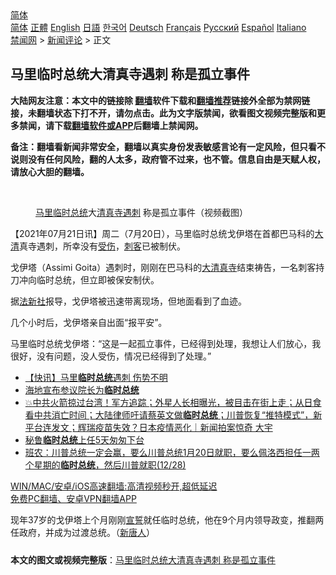  <!-- 面包屑导航 --> <div class="breadcrumb"><!-- GTranslate: https://gtranslate.io/ -->  <div class="switcher notranslate">  <div class="selected">  <a href="#" onclick="return false;"> 简体</a>  </div>  <div class="option">  <a href="https://www.bannedbook.org" onclick="doGTranslate('zh-CN|zh-CN');jQuery('div.switcher div.selected a').html(jQuery(this).html());return false;" title="简体中文" class="nturl selected"> 简体</a>  <a href="https://www.bannedbook.org/zh-tw/" onclick="doGTranslate('zh-CN|zh-TW');jQuery('div.switcher div.selected a').html(jQuery(this).html());return false;" title="繁體中文" class="nturl"> 正體</a>  <a href="https://www.bannedbook.org/en/" onclick="doGTranslate('zh-CN|en');jQuery('div.switcher div.selected a').html(jQuery(this).html());return false;" title="English" class="nturl"> English</a>  <a href="https://www.bannedbook.org/ja/" onclick="doGTranslate('zh-CN|ja');jQuery('div.switcher div.selected a').html(jQuery(this).html());return false;" title="日本語" class="nturl"> 日語</a>  <a href="https://www.bannedbook.org/ko/" onclick="doGTranslate('zh-CN|ko');jQuery('div.switcher div.selected a').html(jQuery(this).html());return false;" title="한국어" class="nturl"> 한국어</a>  <a href="https://www.bannedbook.org/de/" onclick="doGTranslate('zh-CN|de');jQuery('div.switcher div.selected a').html(jQuery(this).html());return false;" title="Deutsch" class="nturl"> Deutsch</a>  <a href="https://www.bannedbook.org/fr/" onclick="doGTranslate('zh-CN|fr');jQuery('div.switcher div.selected a').html(jQuery(this).html());return false;" title="Français" class="nturl"> Français</a>  <a href="https://www.bannedbook.org/ru/" onclick="doGTranslate('zh-CN|ru');jQuery('div.switcher div.selected a').html(jQuery(this).html());return false;" title="Русский" class="nturl"> Русский</a>  <a href="https://www.bannedbook.org/es/" onclick="doGTranslate('zh-CN|es');jQuery('div.switcher div.selected a').html(jQuery(this).html());return false;" title="Español" class="nturl"> Español</a>  <a href="https://www.bannedbook.org/it/" onclick="doGTranslate('zh-CN|it');jQuery('div.switcher div.selected a').html(jQuery(this).html());return false;" title="Italiano" class="nturl"> Italiano</a>  </div>  </div>      <div class='breadcrumb-sub'><!-- Breadcrumb NavXT 6.3.0 --> <a href="https://www.bannedbook.org/" class="home">禁闻网</a> &gt; <a href="https://www.bannedbook.org/bnews/comments/" class="category">新闻评论</a> &gt; 正文</div></div><h2>马里临时总统大清真寺遇刺 称是孤立事件</h2> <p class="notice"><b>大陆网友注意：本文中的链接除 <a href="https://github.com/bannedbook/fanqiang" >翻墙</a>软件下载和<a href="https://github.com/killgcd/justmysocks/blob/master/README.md">翻墙推荐</a>链接外全部为禁网链接，未翻墙状态下打不开，请勿点击。此为文字版禁闻，欲看图文视频完整版和更多禁闻，请下载<a href="https://github.com/bannedbook/fanqiang">翻墙软件或APP</a>后翻墙上禁闻网。</p><p>备注：翻墙看新闻非常安全，翻墙以真实身份发表敏感言论有一定风险，但只看不说则没有任何风险，翻的人太多，政府管不过来，也不管。信息自由是天赋人权，请放心大胆的翻墙。</b></p>  <div class="entry"> <br /> <figure><a href="https://i2.wp.com/upload-images-bucket-v64rleca837do.s3.eu-west-1.amazonaws.com/wp-content/uploads/2021/07/20233401/Screen-Shot-2021-07-20-at-19.32.10.png?fit=976%2C692&#038;ssl=1" data-caption="马里临时总统大清真寺遇刺  称是孤立事件（视频截图）"></a><figcaption class="wp-caption-text"><a href="https://www.bannedbook.org/bnews/tag/%e9%a9%ac%e9%87%8c/" class="st_tag internal_tag" rel="tag" title="标签 马里 下的日志">马里</a><a href="https://www.bannedbook.org/bnews/tag/%E4%B8%B4%E6%97%B6%E6%80%BB%E7%BB%9F/" class="st_tag internal_tag" rel="tag" title="标签 临时总统 下的日志">临时总统</a>大<a href="https://www.bannedbook.org/bnews/tag/%e6%b8%85%e7%9c%9f%e5%af%ba/" class="st_tag internal_tag" rel="tag" title="标签 清真寺 下的日志">清真寺</a><a href="https://www.bannedbook.org/bnews/tag/%E9%81%87%E5%88%BA/" class="st_tag internal_tag" rel="tag" title="标签 遇刺 下的日志">遇刺</a>  称是孤立事件（视频截图）</figcaption></figure> <p>【2021年07月21日讯】周二（7月20日），马里临时总统戈伊塔在首都巴马科的<a href="https://www.bannedbook.org/bnews/tag/%e5%a4%a7%e6%b8%85/" class="st_tag internal_tag" rel="tag" title="标签 大清 下的日志">大清</a>真寺遇刺，所幸没有<a href="https://www.bannedbook.org/bnews/tag/%E5%8F%97%E4%BC%A4/" class="st_tag internal_tag" rel="tag" title="标签 受伤 下的日志">受伤</a>，<a href="https://www.bannedbook.org/bnews/tag/%E5%88%BA%E5%AE%A2/" class="st_tag internal_tag" rel="tag" title="标签 刺客 下的日志">刺客</a>已被制伏。</p> <p>戈伊塔（Assimi Goita）遇刺时，刚刚在巴马科的<a href="https://www.bannedbook.org/bnews/tag/%E5%A4%A7%E6%B8%85%E7%9C%9F%E5%AF%BA/" class="st_tag internal_tag" rel="tag" title="标签 大清真寺 下的日志">大清真寺</a>结束祷告，一名刺客持刀冲向临时总统，但立即被保安制伏。</p>  <p>据<a href="https://www.bannedbook.org/bnews/tag/%e6%b3%95%e6%96%b0%e7%a4%be/" class="st_tag internal_tag" rel="tag" title="标签 法新社 下的日志">法新社</a>报导，戈伊塔被迅速带离现场，但地面看到了血迹。</p> <p>几个小时后，戈伊塔亲自出面“报平安”。</p>  <p>马里临时总统戈伊塔：“这是一起孤立事件，已经得到处理，我想让人们放心，我很好，没有问题，没人受伤，情况已经得到了处理。”</p> <ul class='op-related-articles' title='相关阅读'> <li><a href='https://www.bannedbook.org/bnews/worldnews/20210720/1590836.html' target='_blank'>【快讯】马里<b>临时总统</b>遇刺 伤势不明</a></li> <li><a href='https://www.bannedbook.org/bnews/baitai/20210710/1584232.html' target='_blank'>海地宣布参议院长为<b>临时总统</b></a></li> <li><a href='https://www.bannedbook.org/bnews/bannedvideo/20210506/1540749.html' target='_blank'>💥中共火箭掠过台湾！军方追踪；外星人长相曝光，被目击在街上走；从日食看中共消亡时间；大陆律师吁请蔡英文做<b>临时总统</b>；川普恢复“推特模式”，新平台连发文；辉瑞疫苗失效？日本疫情恶化｜新闻拍案惊奇 大宇</a></li> <li><a href='https://www.bannedbook.org/bnews/cnnews/20210424/1533027.html' target='_blank'>秘鲁<b>临时总统</b>上任5天匆匆下台</a></li> <li><a href='https://www.bannedbook.org/bnews/bannedvideo/20201229/1456973.html' target='_blank'>班农：川普总统一定会赢，要么川普总统1月20日就职，要么佩洛西担任一两个星期的<b>临时总统</b>，然后川普就职(12/28)</a></li> </ul> <p class="texttj"> <a href="https://github.com/bannedbook/fanqiang/wiki/V2ray%E6%9C%BA%E5%9C%BA" target="_blank">WIN/MAC/安卓/iOS高速翻墙:高清视频秒开,超低延迟</a><br/> <a href="https://github.com/bannedbook/fanqiang/wiki/%E7%A6%81%E9%97%BB%E7%BD%91%E5%AE%89%E5%8D%93%E7%BF%BB%E5%A2%99%E6%96%B0%E9%97%BBAPP" target="_blank">免费PC翻墙、安卓VPN翻墙APP</a></p> <p>现年37岁的戈伊塔上个月刚刚<span class='wp_keywordlink'><a href="https://www.bannedbook.org/forum5/topic17.html" title="宣誓与预言" target="_blank">宣誓</a></span>就任临时总统，他在9个月内领导政变，推翻两任政府，并成为过渡总统。（<span class='wp_keywordlink_affiliate'><a href="https://www.ntdtv.com/" title="新唐人">新唐人</a></span>）</p><a name='sharetosocial'></a>  <div style="margin-bottom:5px;padding-bottom:5px;clear:both"> <div id="archive-pix-1" class="banner-ads"> <!-- AuctionX Display platform tag START --> <div id="26318x728x90x621x_ADSLOT2" clicktrack="%%CLICK_URL_ESC%%"></div> <!-- AuctionX Display platform tag END --> </div> <div id="archive-pix-2" class="banner-ads"> <!-- AuctionX Display platform tag START --> <div id="26315x300x250x621x_ADSLOT2" clicktrack="%%CLICK_URL_ESC%%"></div> <!-- AuctionX Display platform tag END --> </div> </div>  <div id="archive-pix-1" class="banner-ads"> <!-- AuctionX Display platform tag START --> <div id="26318x728x90x621x_ADSLOT3" clicktrack="%%CLICK_URL_ESC%%"></div> <!-- AuctionX Display platform tag END --> </div> <div><b>本文的图文或视频完整版</b>：<a href='https://www.bannedbook.org/bnews/comments/20210721/1591051.html'>马里临时总统大清真寺遇刺 称是孤立事件</a></div>  </div><!--END ENTRY--> 